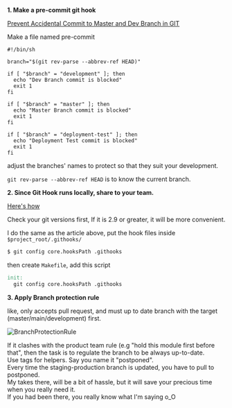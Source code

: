 **1\. Make a pre-commit git hook**

[Prevent Accidental Commit to Master and Dev Branch in GIT](https://www.cyberithub.com/how-to-prevent-accidental-commit-to-master-and-dev-branch-in-git/)

Make a file named pre-commit

```
#!/bin/sh

branch="$(git rev-parse --abbrev-ref HEAD)"

if [ "$branch" = "development" ]; then
  echo "Dev Branch commit is blocked"
  exit 1
fi

if [ "$branch" = "master" ]; then
  echo "Master Branch commit is blocked"
  exit 1
fi

if [ "$branch" = "deployment-test" ]; then
  echo "Deployment Test commit is blocked"
  exit 1
fi
```

adjust the branches' names to protect so that they suit your development.

`git rev-parse --abbrev-ref HEAD` is to know the current branch.

**2\. Since Git Hook runs locally, share to your team.**

[Here's how](https://www.viget.com/articles/two-ways-to-share-git-hooks-with-your-team/)

Check your git versions first, If it is 2.9 or greater, it will be more convenient.

I do the same as the article above, put the hook files inside `$project_root/.githooks/`

```sh
$ git config core.hooksPath .githooks
```

then create `Makefile`, add this script

```makefile
init:
  git config core.hooksPath .githooks
```

**3\. Apply Branch protection rule**

like, only accepts pull request, and must up to date branch with the target (master/main/development) first.

![BranchProtectionRule](https://i.postimg.cc/sXKFGBsX/2022-03-23-11-15-32-New-branch-protection-rule-Mozilla-Firefox.png)

If it clashes with the product team rule (e.g "hold this module first before that", then the task is to regulate the branch to be always up-to-date.  
Use tags for helpers. Say you name it "postponed".  
Every time the staging-production branch is updated, you have to pull to postponed.  
My takes there, will be a bit of hassle, but it will save your precious time when you really need it.  
If you had been there, you really know what I'm saying o_O
